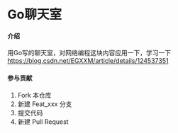 # Go聊天室

#### 介绍
用Go写的聊天室，对网络编程这块内容应用一下，学习一下
https://blog.csdn.net/EGXXM/article/details/124537351


#### 参与贡献

1.  Fork 本仓库
2.  新建 Feat_xxx 分支
3.  提交代码
4.  新建 Pull Request
